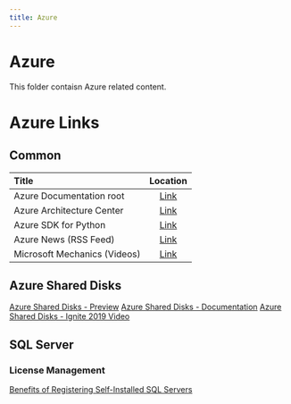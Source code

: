 ```yaml
---
title: Azure
---
```


# Azure

This folder contaisn Azure related content.

# Azure Links

## Common

| Title                        | Location                                                     |
| :--------------------------- | :----------------------------------------------------------: |
| Azure Documentation root     | [Link](https://docs.microsoft.com/en-us/azure/)              |
| Azure Architecture Center    | [Link](https://docs.microsoft.com/en-us/azure/architecture/) |
| Azure SDK for Python         | [Link](https://github.com/Azure/azure-sdk-for-python)        |
| Azure News (RSS Feed)        | [Link](https://azurecomcdn.azureedge.net/de-de/blog/feed/)   |
| Microsoft Mechanics (Videos) | [Link](http://www.microsoft.com/mechanics)                   |

## Azure Shared Disks

[Azure Shared Disks - Preview](https://azure.microsoft.com/de-de/blog/announcing-the-preview-of-azure-shared-disks-for-clustered-applications/)
[Azure Shared Disks - Documentation](https://aka.ms/azureshareddiskdocs)
[Azure Shared Disks - Ignite 2019 Video](https://myignite.techcommunity.microsoft.com/sessions/82058)

## SQL Server

### License Management

[Benefits of Registering Self-Installed SQL Servers](https://techcommunity.microsoft.com/t5/sql-server/benefit-from-resource-provider-registration-when-self-installing/ba-p/742794)
